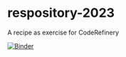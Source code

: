 # respository-2023
A recipe as exercise for CodeRefinery

[![Binder](https://mybinder.org/badge_logo.svg)](https://mybinder.org/v2/gh/yangjy0826/respository-2023/HEAD)

